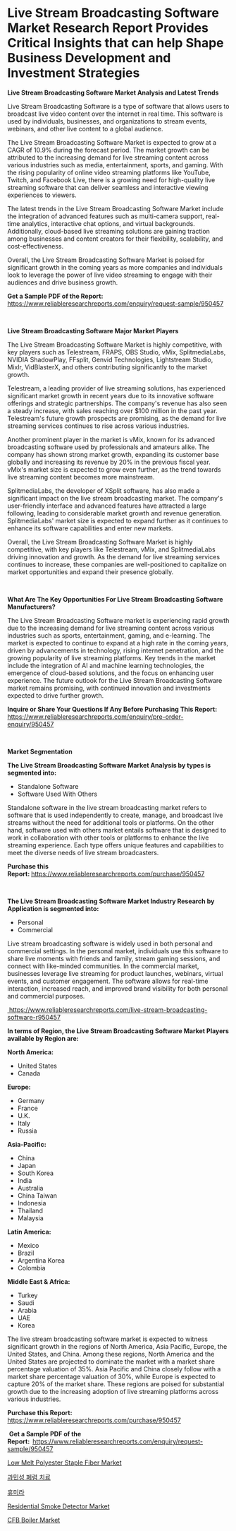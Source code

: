 <p><h1>Live Stream Broadcasting Software Market Research Report Provides Critical Insights that can help Shape Business Development and Investment Strategies</h1></p><p><strong>Live Stream Broadcasting Software Market Analysis and Latest Trends</strong></p>
<p><p>Live Stream Broadcasting Software is a type of software that allows users to broadcast live video content over the internet in real time. This software is used by individuals, businesses, and organizations to stream events, webinars, and other live content to a global audience.</p><p>The Live Stream Broadcasting Software Market is expected to grow at a CAGR of 10.9% during the forecast period. The market growth can be attributed to the increasing demand for live streaming content across various industries such as media, entertainment, sports, and gaming. With the rising popularity of online video streaming platforms like YouTube, Twitch, and Facebook Live, there is a growing need for high-quality live streaming software that can deliver seamless and interactive viewing experiences to viewers.</p><p>The latest trends in the Live Stream Broadcasting Software Market include the integration of advanced features such as multi-camera support, real-time analytics, interactive chat options, and virtual backgrounds. Additionally, cloud-based live streaming solutions are gaining traction among businesses and content creators for their flexibility, scalability, and cost-effectiveness.</p><p>Overall, the Live Stream Broadcasting Software Market is poised for significant growth in the coming years as more companies and individuals look to leverage the power of live video streaming to engage with their audiences and drive business growth.</p></p>
<p><strong>Get a Sample PDF of the Report:&nbsp;</strong> <a href="https://www.reliableresearchreports.com/enquiry/request-sample/950457">https://www.reliableresearchreports.com/enquiry/request-sample/950457</a></p>
<p>&nbsp;</p>
<p><strong>Live Stream Broadcasting Software Major Market Players</strong></p>
<p><p>The Live Stream Broadcasting Software Market is highly competitive, with key players such as Telestream, FRAPS, OBS Studio, vMix, SplitmediaLabs, NVIDIA ShadowPlay, FFsplit, Genvid Technologies, Lightstream Studio, Mixlr, VidBlasterX, and others contributing significantly to the market growth.</p><p>Telestream, a leading provider of live streaming solutions, has experienced significant market growth in recent years due to its innovative software offerings and strategic partnerships. The company's revenue has also seen a steady increase, with sales reaching over $100 million in the past year. Telestream's future growth prospects are promising, as the demand for live streaming services continues to rise across various industries.</p><p>Another prominent player in the market is vMix, known for its advanced broadcasting software used by professionals and amateurs alike. The company has shown strong market growth, expanding its customer base globally and increasing its revenue by 20% in the previous fiscal year. vMix's market size is expected to grow even further, as the trend towards live streaming content becomes more mainstream.</p><p>SplitmediaLabs, the developer of XSplit software, has also made a significant impact on the live stream broadcasting market. The company's user-friendly interface and advanced features have attracted a large following, leading to considerable market growth and revenue generation. SplitmediaLabs' market size is expected to expand further as it continues to enhance its software capabilities and enter new markets.</p><p>Overall, the Live Stream Broadcasting Software Market is highly competitive, with key players like Telestream, vMix, and SplitmediaLabs driving innovation and growth. As the demand for live streaming services continues to increase, these companies are well-positioned to capitalize on market opportunities and expand their presence globally.</p></p>
<p>&nbsp;</p>
<p><strong>What Are The Key Opportunities For Live Stream Broadcasting Software Manufacturers?</strong></p>
<p><p>The Live Stream Broadcasting Software market is experiencing rapid growth due to the increasing demand for live streaming content across various industries such as sports, entertainment, gaming, and e-learning. The market is expected to continue to expand at a high rate in the coming years, driven by advancements in technology, rising internet penetration, and the growing popularity of live streaming platforms. Key trends in the market include the integration of AI and machine learning technologies, the emergence of cloud-based solutions, and the focus on enhancing user experience. The future outlook for the Live Stream Broadcasting Software market remains promising, with continued innovation and investments expected to drive further growth.</p></p>
<p><strong>Inquire or Share Your Questions If Any Before Purchasing This Report:</strong> <a href="https://www.reliableresearchreports.com/enquiry/pre-order-enquiry/950457">https://www.reliableresearchreports.com/enquiry/pre-order-enquiry/950457</a></p>
<p>&nbsp;</p>
<p><strong>Market Segmentation</strong></p>
<p><strong>The Live Stream Broadcasting Software Market Analysis by types is segmented into:</strong></p>
<p><ul><li>Standalone Software</li><li>Software Used With Others</li></ul></p>
<p><p>Standalone software in the live stream broadcasting market refers to software that is used independently to create, manage, and broadcast live streams without the need for additional tools or platforms. On the other hand, software used with others market entails software that is designed to work in collaboration with other tools or platforms to enhance the live streaming experience. Each type offers unique features and capabilities to meet the diverse needs of live stream broadcasters.</p></p>
<p><strong>Purchase this Report:&nbsp;</strong><a href="https://www.reliableresearchreports.com/purchase/950457">https://www.reliableresearchreports.com/purchase/950457</a></p>
<p>&nbsp;</p>
<p><strong>The Live Stream Broadcasting Software Market Industry Research by Application is segmented into:</strong></p>
<p><ul><li>Personal</li><li>Commercial</li></ul></p>
<p><p>Live stream broadcasting software is widely used in both personal and commercial settings. In the personal market, individuals use this software to share live moments with friends and family, stream gaming sessions, and connect with like-minded communities. In the commercial market, businesses leverage live streaming for product launches, webinars, virtual events, and customer engagement. The software allows for real-time interaction, increased reach, and improved brand visibility for both personal and commercial purposes.</p></p>
<p><a href="https://www.reliableresearchreports.com/live-stream-broadcasting-software-r950457">&nbsp;https://www.reliableresearchreports.com/live-stream-broadcasting-software-r950457</a></p>
<p><strong>In terms of Region, the Live Stream Broadcasting Software Market Players available by Region are:</strong></p>
<p>
    <p> <strong> North America: </strong>
        <ul>
            <li>United States</li>
            <li>Canada</li>
        </ul>
        </p> 
    <p> <strong> Europe: </strong>
        <ul>
            <li>Germany</li>
            <li>France</li>
            <li>U.K.</li>
            <li>Italy</li>
            <li>Russia</li>
        </ul>
        </p> 
    <p> <strong> Asia-Pacific: </strong>
        <ul>
            <li>China</li>
            <li>Japan</li>
            <li>South Korea</li>
            <li>India</li>
            <li>Australia</li>
            <li>China Taiwan</li>
            <li>Indonesia</li>
            <li>Thailand</li>
            <li>Malaysia</li>
        </ul>
        </p> 
    <p> <strong> Latin America: </strong>
        <ul>
            <li>Mexico</li>
            <li>Brazil</li>
            <li>Argentina Korea</li>
            <li>Colombia</li>
        </ul>
        </p> 
    <p> <strong> Middle East & Africa: </strong>
        <ul>
            <li>Turkey</li>
            <li>Saudi</li>
            <li>Arabia</li>
            <li>UAE</li>
            <li>Korea</li>
        </ul>
    </p>
    </p>
<p><p>The live stream broadcasting software market is expected to witness significant growth in the regions of North America, Asia Pacific, Europe, the United States, and China. Among these regions, North America and the United States are projected to dominate the market with a market share percentage valuation of 35%. Asia Pacific and China closely follow with a market share percentage valuation of 30%, while Europe is expected to capture 20% of the market share. These regions are poised for substantial growth due to the increasing adoption of live streaming platforms across various industries.</p></p>
<p><strong>Purchase this Report: </strong><a href="https://www.reliableresearchreports.com/purchase/950457">https://www.reliableresearchreports.com/purchase/950457</a></p>
<p>&nbsp;<strong>Get a Sample PDF of the Report:&nbsp;&nbsp;</strong><a href="https://www.reliableresearchreports.com/enquiry/request-sample/950457">https://www.reliableresearchreports.com/enquiry/request-sample/950457</a></p>
<p><strong></strong></p>
<p><p><a href="https://github.com/rakibtthstu9900/Market-Research-Report-List-1/blob/main/low-melt-polyester-staple-fiber-market.md">Low Melt Polyester Staple Fiber Market</a></p><p><a href="https://github.com/khytkeqagplkzqvh/Market-Research-Report-List-4/blob/main/316762379499.md">과민성 폐렴 치료</a></p><p><a href="https://github.com/bvubpqd5241630/Market-Research-Report-List-4/blob/main/476460979498.md">휴미라</a></p><p><a href="https://medium.com/@ruth.murray9056/residential-smoke-detector-market-a-global-and-regional-analysis-2024-2031-5fa6e8ac7142">Residential Smoke Detector Market</a></p><p><a href="https://medium.com/@rasaunharrison/insights-into-the-cfb-boiler-market-size-which-is-expanding-with-a-8-4-cagr-from-2024-2031-d5fe47c38b4a">CFB Boiler Market</a></p></p>